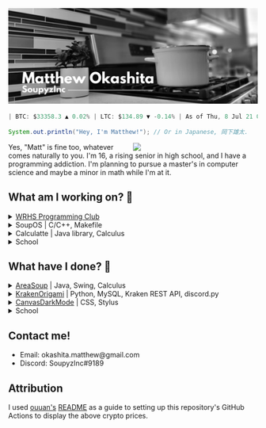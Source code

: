 <!--
  Thanks for peeking under the hood! It's pretty neat right?

  While you are welcome to use this README as a guide, please
  DO NOT just blindly copy it. 1. It's never good to blindly 
  copy code you don't understand and 2. You may end up leaving
  my information in your README.

  I'm glad you enjoyed my README enough to take a peak under 
  the hood! <3
    - Matthew Okashita | SoupyzInc (https://github.com/SoupyzInc)
-->

<img src="https://github.com/SoupyzInc/SoupyzInc/blob/master/Images/GitHub%20Banner.png" alt="Matthew Okashita | SoupyzInc">

<!--START_SECTION:crypto-prices-->
```java
| BTC: $33358.3 ▲ 0.02% | LTC: $134.89 ▼ -0.14% | As of Thu, 8 Jul 21 02:30:02 +0000 | From the Kraken REST API. |
```
<!--END_SECTION:crypto-prices-->

```java
System.out.println("Hey, I'm Matthew!"); // Or in Japanese, 岡下雄太.
```

<img align="right" width="50%" src="https://github-readme-stats.vercel.app/api?username=soupyzinc&hide=contribs&count_private=true&show_icons=true&theme=dark&title_color=9aa0a6&text_coolor+9aa0a6&icon_color=CAD1D9&bg_color=00000000">
<p>Yes, "Matt" is fine too, whatever comes naturally to you. I'm 16, a rising senior in high school, and I have a programming 
addiction. I'm planning to pursue a master's in computer science and maybe a minor in math while I'm at it.<br>

<h2>What am I working on? 🤔</h2>
<details>
  <summary><a href="https://github.com/WRHS-Programming-Club">WRHS Programming Club</a></summary>
  <blockquote>
    Cofounder and president of the WRHS Programming Club.
  </blockquote>
</details>

<details>
  <summary>SoupOS | C/C++, Makefile</summary>
  <blockquote>
    My own operating system built from scratch. Being made with the guidance of 
    <a href="https://www.youtube.com/watch?v=mpPbKEeWIHU&list=PLxN4E629pPnJxCQCLy7E0SQY_zuumOVyZ">Poncho's OS Dev series</a>. 
    Currently debugging the page table manager.
  </blockquote>
</details>

<details>
  <summary>Calculatte | Java library, Calculus</summary>
  <blockquote>
    A simple Java calculus library. Why? Because I love math <i>and</i> programming! ❤️
  </blockquote>
</details>

<details>
  <summary>School</summary>
  <blockquote>
    Expected coursework: AP Physics 2, AP Calculus BC, and AP Statistics.<br>
    Others: CodeQuest Orlando 2021 and marching/concert band.
  </blockquote>
</details>

<h2>What have I done? 🎉</h2>
<details>
  <summary><a href="https://github.com/SoupyzInc/AreaSoup">AreaSoup</a> | Java, Swing, Calculus</summary>
  <blockquote>
    A Java Swing app to visualize different integral approximation techniques.<br><br>
    <img src="https://github.com/SoupyzInc/AreaSoup/blob/main/AreaSoup%20Demo.gif" alt="Demo of AreaSoup">
  </blockquote>
</details>

<details>
  <summary><a href="https://github.com/SoupyzInc/KrakenOrigami">KrakenOrigami</a> | Python, MySQL, Kraken REST API, discord.py</summary>
  <blockquote>A Discord bot written in Python to paper trade crypto currencies. It utilizes 
    <a href="https://github.com/Rapptz/discord.py">discord.py</a> and MySQL to make and store paper trades. 
    Prices are taken from the <a href="https://docs.kraken.com/rest/">Kraken REST API</a> using 
    <a href="https://github.com/veox/python3-krakenex">krakenex</a>.<br><br>
    <img src="https://github.com/SoupyzInc/KrakenOrigami/blob/main/Wiki/Kraken_Showcase.png" alt="KrakenOrigami Demo">
  </blockquote>
</details>

<details>
  <summary><a href="https://github.com/SoupyzInc/CanvasDarkMode">CanvasDarkMode</a> | CSS, Stylus</summary>
  <blockquote>An open source Stylus extension to give Canvas a dark mode. Now students can work late at night 
    without burning their retinas out!<br><br>
    <img src="https://github.com/SoupyzInc/CanvasDarkMode/blob/main/images/Dashboardv1.1.5.png" alt="CanvasDarkMode Demo">
  </blockquote>
</details>

<details>
  <summary>School</summary>
  <blockquote>
    Coursework: AP Computer Science A, C# Programming (COP2360), AP Physics 1, AP Calculus AB, and AP English Language Composition.<br>
    Other achievements: CodeQuest Orlando 2020 (14th/~35), MOS Certified, Florida Marching Band 2019 Class 4A State Champions.
  </blockquote>
</details>

<h2>Contact me!</h2>
<ul>
  <li>Email: okashita.matthew@gmail.com</li>
  <li>Discord: SoupyzInc#9189</li>
</ul>

<h2>Attribution</h2>
I used <a href="https://github.com/ouuan">ouuan's</a> <a href="https://github.com/ouuan/ouuan">README</a> 
as a guide to setting up this repository's GitHub Actions to display the above crypto prices.
